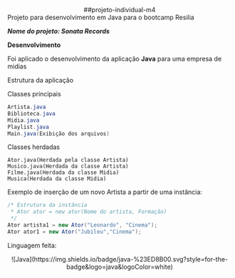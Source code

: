 <center>##projeto-individual-m4</center>
Projeto para desenvolvimento em Java para o bootcamp Resilia

***Nome do projeto: Sonata Records***

**Desenvolvimento** 

Foi aplicado o desenvolvimento da aplicação **Java** para uma empresa de midias

Estrutura da aplicação

Classes principais 
```java
Artista.java
Biblioteca.java
Midia.java
Playlist.java
Main.java(Exibição dos arquivos)
```
Classes herdadas
```
Ator.java(Herdada pela classe Artista)
Musico.java(Herdada da classe Artista)
Filme.java(Herdada da classe Midia)
Musica(Herdada da classe Midia)

```

Exemplo de inserção de um novo Artista a partir de uma instância:


````Java
/* Estrutura da instância
 * Ator ator = new ator(Nome do artista, Formação)
 */
Ator artista1 = new Ator("Leonardo", "Cinema");
Ator ator1 = new Ator("Jubileu","Cinema");

````

Linguagem feita:

<center>![Java](https://img.shields.io/badge/java-%23ED8B00.svg?style=for-the-badge&logo=java&logoColor=white)</center>


